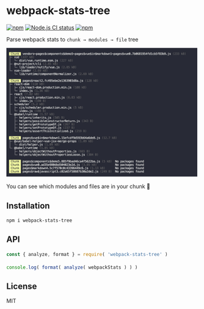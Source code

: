 # webpack-stats-tree

[![npm](https://img.shields.io/npm/v/webpack-stats-tree.svg)](https://www.npmjs.org/package/webpack-stats-tree)
[![Node.js CI status](https://github.com/fengzilong/webpack-stats-tree/workflows/Node.js%20CI/badge.svg)](https://github.com/fengzilong/webpack-stats-tree/actions)
[![npm](https://img.shields.io/npm/dm/webpack-stats-tree.svg)](https://www.npmjs.org/package/webpack-stats-tree)

Parse webpack stats to `chunk → modules → file` tree

<img src="media/screenshot.jpg" alt="screenshot" width="500" />

You can see which modules and files are in your chunk 🎉

## Installation

```bash
npm i webpack-stats-tree
```

## API

```js
const { analyze, format } = require( 'webpack-stats-tree' )

console.log( format( analyze( webpackStats ) ) )
```

## License

MIT
